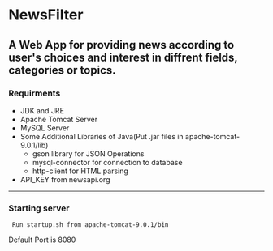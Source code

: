 # NewsFilter
A Web App for providing news according to user's choices and interest in diffrent fields, categories or topics. 
--
### Requirments
* JDK and JRE
* Apache Tomcat Server
* MySQL Server
* Some Additional Libraries of Java(Put .jar files in apache-tomcat-9.0.1/lib)
   * gson library for JSON Operations
   * mysql-connector for connection to database
   * http-client for HTML parsing
* API_KEY from newsapi.org
---
### Starting server

```
 Run startup.sh from apache-tomcat-9.0.1/bin
 ```
 
 Default Port is 8080
